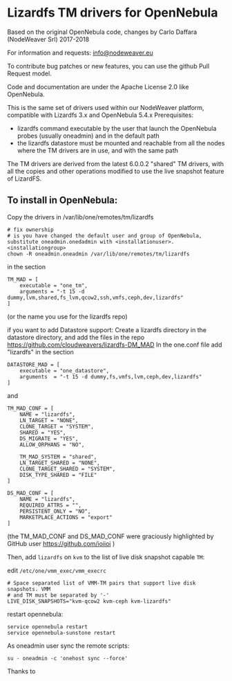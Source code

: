 # Lizardfs TM drivers for OpenNebula

Based on the original OpenNebula code, changes by Carlo Daffara (NodeWeaver Srl) 2017-2018

For information and requests: info@nodeweaver.eu

To contribute bug patches or new features, you can use the github Pull Request model.

Code and documentation are under the Apache License 2.0 like OpenNebula.

This is the same set of drivers used within our NodeWeaver platform, compatible with Lizardfs 3.x and OpenNebula 5.4.x
Prerequisites:
* lizardfs command executable by the user that launch the OpenNebula probes (usually oneadmin) and in the default path 
* the lizardfs datastore must be mounted and reachable from all the nodes where the TM drivers are in use, and with the same path

The TM drivers are derived from the latest 6.0.0.2 "shared" TM drivers, with all the copies and other operations modified to use the 
live snapshot feature of LizardFS.

## To install in OpenNebula:
Copy the drivers in /var/lib/one/remotes/tm/lizardfs

```
# fix ownership
# is you have changed the default user and group of OpenNebula, substitute oneadmin.onedadmin with <installationuser>.<installationgroup>
chown -R oneadmin.oneadmin /var/lib/one/remotes/tm/lizardfs
```

in the section
```
TM_MAD = [
    executable = "one_tm",
    arguments = "-t 15 -d dummy,lvm,shared,fs_lvm,qcow2,ssh,vmfs,ceph,dev,lizardfs"
]
```
(or the name you use for the lizardfs repo)

if you want to add Datastore support:
Create a lizardfs directory in the datastore directory, and add the files in the repo
https://github.com/cloudweavers/lizardfs-DM_MAD
In the one.conf file add "lizardfs" in the section
```
DATASTORE_MAD = [
    executable = "one_datastore",
    arguments  = "-t 15 -d dummy,fs,vmfs,lvm,ceph,dev,lizardfs"
]
```

and

```
TM_MAD_CONF = [
    NAME = "lizardfs",
    LN_TARGET = "NONE",
    CLONE_TARGET = "SYSTEM",
    SHARED = "YES",
    DS_MIGRATE = "YES",
    ALLOW_ORPHANS = "NO",

    TM_MAD_SYSTEM = "shared",
    LN_TARGET_SHARED = "NONE",
    CLONE_TARGET_SHARED = "SYSTEM",
    DISK_TYPE_SHARED = "FILE"    
]

DS_MAD_CONF = [
    NAME = "lizardfs",
    REQUIRED_ATTRS = "",
    PERSISTENT_ONLY = "NO",
    MARKETPLACE_ACTIONS = "export"
]

```
(the TM_MAD_CONF and DS_MAD_CONF were graciously highlighted by GitHub user https://github.com/ioiioi )

Then, add `lizardfs` on `kvm` to the list of live disk snapshot capable `TM`:

edit `/etc/one/vmm_exec/vmm_execrc`

```
# Space separated list of VMM-TM pairs that support live disk snapshots. VMM
# and TM must be separated by '-'
LIVE_DISK_SNAPSHOTS="kvm-qcow2 kvm-ceph kvm-lizardfs"
```

restart opennebula:
```
service opennebula restart
service opennebula-sunstone restart
```
As oneadmin user sync the remote scripts:
```
su - oneadmin -c 'onehost sync --force'
```

Thanks to 


